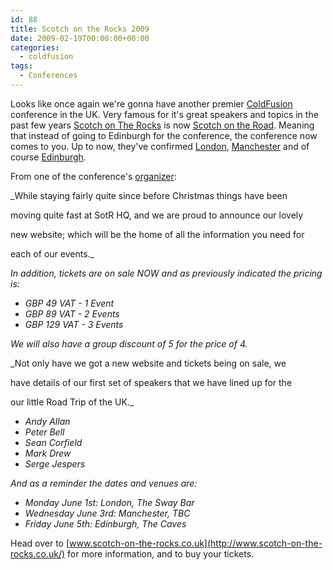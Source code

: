 ```yaml
---
id: 88
title: Scotch on the Rocks 2009
date: 2009-02-19T00:00:00+00:00
categories:
  - coldfusion
tags:
  - Conferences
---
```

Looks like once again we're gonna have another premier <a href="http://www.adobe.com/products/coldfusion-family.html" target="_blank">ColdFusion</a> conference in the UK. Very famous for it's great speakers and topics in the past few years <a href="http://www.scotch-on-the-rocks.co.uk/" target="_blank">Scotch on The Rocks</a> is now <a href="http://www.scotch-on-the-rocks.co.uk/" target="_blank">Scotch on the Road</a>. Meaning that instead of going to Edinburgh for the conference, the conference now comes to you. Up to now, they've confirmed <a href="http://www.scotch-on-the-rocks.co.uk/index.cfm?do=venue.view" target="_blank" class="broken_link">London</a>, <a href="http://www.scotch-on-the-rocks.co.uk/index.cfm?do=venue.view" target="_blank" class="broken_link">Manchester</a> and of course <a href="http://www.scotch-on-the-rocks.co.uk/index.cfm?do=venue.view" target="_blank" class="broken_link">Edinburgh</a>.
  
From one of the conference's <a href="http://inner-rhythm.co.uk/blog/index.cfm/2009/2/18/Premier-UK-ColdFusion-Conference-New-site-launched-and-Tickets-on-Sale-NOW" target="_blank" class="broken_link">organizer</a>:
  
_While staying fairly quite since before Christmas things have been
  
moving quite fast at SotR HQ, and we are proud to announce our lovely
  
new website; which will be the home of all the information you need for
  
each of our events._
  
_In addition, tickets are on sale NOW and as previously indicated the pricing is:_

  * _GBP 49 VAT - 1 Event_
  * _GBP_ _89 VAT - 2 Events_
  * _GBP_ _129 VAT - 3 Events_

_We will also have a group discount of 5 for the price of 4._
  
_Not only have we got a new website and tickets being on sale, we
  
have details of our first set of speakers that we have lined up for the
  
our little Road Trip of the UK._

  * _Andy Allan_
  * _Peter Bell_
  * _Sean Corfield_
  * _Mark Drew_
  * _Serge Jespers_

_And as a reminder the dates and venues are:_

  * _Monday June 1st: London, The Sway Bar_
  * _Wednesday June 3rd: Manchester, TBC_
  * _Friday June 5th: Edinburgh, The Caves_

Head over to [www.scotch-on-the-rocks.co.uk](http://www.scotch-on-the-rocks.co.uk/) for more information, and to buy your tickets.
